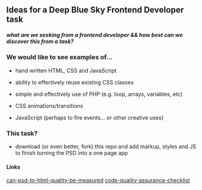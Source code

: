 ## Ideas for a Deep Blue Sky Frontend Developer task

##### what are we seeking from a frontend developer && how best can we discover this from a task?

### We would like to see examples of...

- hand written HTML, CSS and JavaScript

- ability to effectively reuse existing CSS classes

- simple and effectively use of PHP (e.g. loop, arrays, variables, etc)

- CSS animations/transitions

- JavaScript (perhaps to fire events... or other creative uses)

### This task?

- download (or even better, fork) this repo and add markup, styles and JS to finish turning the PSD into a one page app

#### Links

[can-psd-to-html-quality-be-measured](http://xhtmlized.com/blog/can-psd-to-html-quality-be-measured/)
[code-quality-assurance-checklist](http://xhtmlized.com/blog/code-quality-assurance-checklist/)